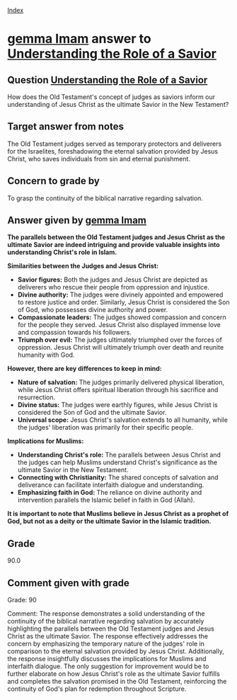 
[Index](../../index.md)
# [gemma Imam](../../answering_models/gemma_Imam.md) answer to [Understanding the Role of a Savior](../../questions/Understanding_the_Role_of_a_Savior.md)

## Question [Understanding the Role of a Savior](../../questions/Understanding_the_Role_of_a_Savior.md)
How does the Old Testament's concept of judges as saviors inform our understanding of Jesus Christ as the ultimate Savior in the New Testament?

## Target answer from notes
The Old Testament judges served as temporary protectors and deliverers for the Israelites, foreshadowing the eternal salvation provided by Jesus Christ, who saves individuals from sin and eternal punishment.

## Concern to grade by
To grasp the continuity of the biblical narrative regarding salvation.

## Answer given by [gemma Imam](../../answering_models/gemma_Imam.md)
**The parallels between the Old Testament judges and Jesus Christ as the ultimate Savior are indeed intriguing and provide valuable insights into understanding Christ's role in Islam.**

**Similarities between the Judges and Jesus Christ:**

* **Savior figures:** Both the judges and Jesus Christ are depicted as deliverers who rescue their people from oppression and injustice.
* **Divine authority:** The judges were divinely appointed and empowered to restore justice and order. Similarly, Jesus Christ is considered the Son of God, who possesses divine authority and power.
* **Compassionate leaders:** The judges showed compassion and concern for the people they served. Jesus Christ also displayed immense love and compassion towards his followers.
* **Triumph over evil:** The judges ultimately triumphed over the forces of oppression. Jesus Christ will ultimately triumph over death and reunite humanity with God.

**However, there are key differences to keep in mind:**

* **Nature of salvation:** The judges primarily delivered physical liberation, while Jesus Christ offers spiritual liberation through his sacrifice and resurrection.
* **Divine status:** The judges were earthly figures, while Jesus Christ is considered the Son of God and the ultimate Savior.
* **Universal scope:** Jesus Christ's salvation extends to all humanity, while the judges' liberation was primarily for their specific people.

**Implications for Muslims:**

* **Understanding Christ's role:** The parallels between Jesus Christ and the judges can help Muslims understand Christ's significance as the ultimate Savior in the New Testament.
* **Connecting with Christianity:** The shared concepts of salvation and deliverance can facilitate interfaith dialogue and understanding.
* **Emphasizing faith in God:** The reliance on divine authority and intervention parallels the Islamic belief in faith in God (Allah).

**It is important to note that Muslims believe in Jesus Christ as a prophet of God, but not as a deity or the ultimate Savior in the Islamic tradition.**

## Grade
90.0

## Comment given with grade
Grade: 90

Comment: The response demonstrates a solid understanding of the continuity of the biblical narrative regarding salvation by accurately highlighting the parallels between the Old Testament judges and Jesus Christ as the ultimate Savior. The response effectively addresses the concern by emphasizing the temporary nature of the judges' role in comparison to the eternal salvation provided by Jesus Christ. Additionally, the response insightfully discusses the implications for Muslims and interfaith dialogue. The only suggestion for improvement would be to further elaborate on how Jesus Christ's role as the ultimate Savior fulfills and completes the salvation promised in the Old Testament, reinforcing the continuity of God's plan for redemption throughout Scripture.
